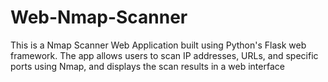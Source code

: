 # Web-Nmap-Scanner
This is a Nmap Scanner Web Application built using Python's Flask web framework. The app allows users to scan IP addresses, URLs, and specific ports using Nmap, and displays the scan results in a web interface
